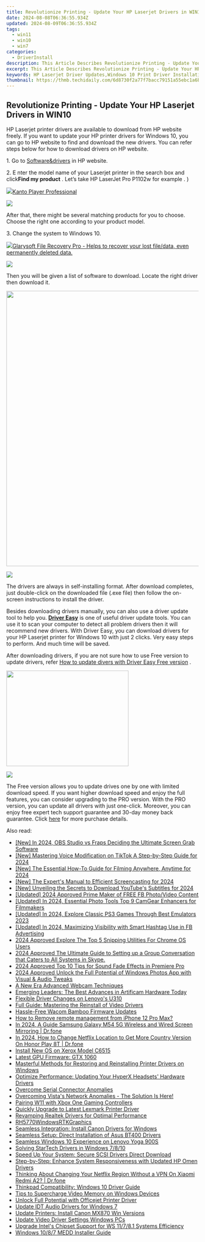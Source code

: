 ```yaml
---
title: Revolutionize Printing - Update Your HP Laserjet Drivers in WIN10
date: 2024-08-08T06:36:55.934Z
updated: 2024-08-09T06:36:55.934Z
tags:
  - win11
  - win10
  - win7
categories:
  - DriverInstall
description: This Article Describes Revolutionize Printing - Update Your HP Laserjet Drivers in WIN10
excerpt: This Article Describes Revolutionize Printing - Update Your HP Laserjet Drivers in WIN10
keywords: HP Laserjet Driver Updates,Windows 10 Print Driver Installation,HP Printer Troubleshooting Guide,Printing Optimization Tips,Compatible Laserjet Printer Drivers,Windows 10 Printer Settings Update,HP Laserjet Driver Support and Updates
thumbnail: https://thmb.techidaily.com/6d8730f2a77f7bacc79151a55ebc1a6b3c6364485074d0b800543a32a08c9abf.jpg
---
```


## Revolutionize Printing - Update Your HP Laserjet Drivers in WIN10

 HP Laserjet printer drivers are available to download from HP website freely. If you want to update your HP printer drivers for Windows 10, you can go to HP website to find and download the new drivers. You can refer steps below for how to download drivers on HP website.
  
1\. Go to [Software&drivers](http://support.hp.com/sg-en/drivers)  in HP website.  
  
2\. E  nter the model name of your Laserjet printer in the search box and click**Find my product** . Let’s take HP LaserJet Pro P1102w for example .  )  
  
<!-- affiliate ads begin -->
<a href="https://secure.2checkout.com/order/checkout.php?PRODS=4742929&QTY=1&AFFILIATE=108875&CART=1"><img src="https://secure.avangate.com/images/merchant/e09fdffe648a30658a9657bbed7b2388/products/boxshot(2).png" border="0">Kanto Player Professional</a>
<!-- affiliate ads end -->
![](https://images.drivereasy.com/wp-content/uploads/2016/08/img_57b17ae03947e.png)

 After that, there might be several matching products for you to choose. Choose the right one according to your product model.  
  
 3\. Change the system to Windows 10\.
  
<!-- affiliate ads begin -->
<a href="https://order.glarysoft.com/order/checkout.php?PRODS=35408920&QTY=1&AFFILIATE=108875&CART=1"><img src="https://secure.avangate.com/images/merchant/6734fa703f6633ab896eecbdfad8953a/products/FR-200-1.png" border="0">Glarysoft File Recovery Pro - Helps to recover your lost file/data, even permanently deleted data. </a>
<!-- affiliate ads end -->
![](https://images.drivereasy.com/wp-content/uploads/2016/08/img_57b17b4737f93.jpg)

Then you will be given a list of software to download. Locate the right driver then download it.
  
<!-- affiliate ads begin -->
<a href="https://lightailing.sjv.io/c/5597632/1638364/17190" target="_top" id="1638364"><img src="//a.impactradius-go.com/display-ad/17190-1638364" border="0" alt="" width="1280" height="720"/></a><img height="0" width="0" src="https://imp.pxf.io/i/5597632/1638364/17190" style="position:absolute;visibility:hidden;" border="0" />
<!-- affiliate ads end -->
 ![](https://images.drivereasy.com/wp-content/uploads/2016/08/img_57b17c6f00239.jpg)
  
 The drivers are always in self-installing format. After download completes, just double-click on the downloaded file (.exe file) then follow the on-screen instructions to install the driver.  
  
 Besides downloading drivers manually, you can also use a driver update tool to help you. **[Driver Easy](https://tools.techidaily.com/drivereasy/download/)**  is one of useful driver update tools. You can use it to scan your computer to detect all problem drivers then it will recommend new drivers. With Driver Easy, you can download drivers for your HP Laserjet printer for Windows 10 with just 2 clicks. Very easy steps to perform. And much time will be saved.
  
 After downloading drivers, if you are not sure how to use Free version to update drivers, refer [How to update divers with Driver Easy Free version](https://tools.techidaily.com/drivereasy/download/) .  
  
<!-- affiliate ads begin -->
<a href="https://zonlipartnershipprogram.pxf.io/c/5597632/1821134/17882" target="_top" id="1821134"><img src="//a.impactradius-go.com/display-ad/17882-1821134" border="0" alt="" width="320" height="250"/></a><img height="0" width="0" src="https://imp.pxf.io/i/5597632/1821134/17882" style="position:absolute;visibility:hidden;" border="0" />
<!-- affiliate ads end -->
![](https://images.drivereasy.com/wp-content/uploads/2017/04/img_58feee36b67d4.png)
  
 The Free version allows you to update drives one by one with limited download speed. If you want higher download speed and enjoy the full features, you can consider upgrading to the PRO version. With the PRO version, you can update all drivers with just one-click. Moreover, you can enjoy free expert tech support guarantee and 30-day money back guarantee. Click [here](https://tools.techidaily.com/drivereasy/download/) for more purchase details.

<ins class="adsbygoogle"
     style="display:block"
     data-ad-format="autorelaxed"
     data-ad-client="ca-pub-7571918770474297"
     data-ad-slot="1223367746"></ins>



<ins class="adsbygoogle"
     style="display:block"
     data-ad-client="ca-pub-7571918770474297"
     data-ad-slot="8358498916"
     data-ad-format="auto"
     data-full-width-responsive="true"></ins>

<span class="atpl-alsoreadstyle">Also read:</span>
<div><ul>
<li><a href="https://screen-video-capture.techidaily.com/new-in-2024-obs-studio-vs-fraps-deciding-the-ultimate-screen-grab-software/"><u>[New] In 2024, OBS Studio vs Fraps  Deciding the Ultimate Screen Grab Software</u></a></li>
<li><a href="https://tiktok-video-files.techidaily.com/new-mastering-voice-modification-on-tiktok-a-step-by-step-guide-for-2024/"><u>[New] Mastering Voice Modification on TikTok  A Step-by-Step Guide for 2024</u></a></li>
<li><a href="https://visual-screen-recording.techidaily.com/new-the-essential-how-to-guide-for-filming-anywhere-anytime-for-2024/"><u>[New] The Essential How-To Guide for Filming Anywhere, Anytime for 2024</u></a></li>
<li><a href="https://visual-screen-recording.techidaily.com/new-the-experts-manual-to-efficient-screencasting-for-2024/"><u>[New] The Expert's Manual to Efficient Screencasting for 2024</u></a></li>
<li><a href="https://fox-blue.techidaily.com/new-unveiling-the-secrets-to-download-youtubes-subtitles-for-2024/"><u>[New] Unveiling the Secrets to Download YouTube's Subtitles for 2024</u></a></li>
<li><a href="https://facebook-video-files.techidaily.com/updated-2024-approved-prime-maker-of-free-fb-photovideo-content/"><u>[Updated] 2024 Approved  Prime Maker of FREE FB Photo/Video Content</u></a></li>
<li><a href="https://facebook-record-videos.techidaily.com/updated-in-2024-essential-photo-tools-top-9-camgear-enhancers-for-filmmakers/"><u>[Updated] In 2024, Essential Photo Tools  Top 9 CamGear Enhancers for Filmmakers</u></a></li>
<li><a href="https://screen-video-capture.techidaily.com/updated-in-2024-explore-classic-ps3-games-through-best-emulators-2023/"><u>[Updated] In 2024, Explore Classic PS3 Games Through Best Emulators 2023</u></a></li>
<li><a href="https://facebook-videos.techidaily.com/updated-in-2024-maximizing-visibility-with-smart-hashtag-use-in-fb-advertising/"><u>[Updated] In 2024, Maximizing Visibility with Smart Hashtag Use in FB Advertising</u></a></li>
<li><a href="https://digital-screen-recording.techidaily.com/2024-approved-explore-the-top-5-snipping-utilities-for-chrome-os-users/"><u>2024 Approved  Explore The Top 5 Snipping Utilities For Chrome OS Users</u></a></li>
<li><a href="https://video-capture.techidaily.com/1715860183123-2024-approved-the-ultimate-guide-to-setting-up-a-group-conversation-that-caters-to-all-systems-in-skype/"><u>2024 Approved  The Ultimate Guide to Setting up a Group Conversation that Caters to All Systems in Skype.</u></a></li>
<li><a href="https://fox-boxes.techidaily.com/2024-approved-top-10-tips-for-sound-fade-effects-in-premiere-pro/"><u>2024 Approved  Top 10 Tips for Sound Fade Effects in Premiere Pro</u></a></li>
<li><a href="https://fox-http.techidaily.com/2024-approved-unlock-the-full-potential-of-windows-photos-app-with-visual-and-audio-tweaks/"><u>2024 Approved  Unlock the Full Potential of Windows Photos App with Visual & Audio Tweaks</u></a></li>
<li><a href="https://remote-screen-capture.techidaily.com/a-new-era-advanced-webcam-techniques/"><u>A New Era  Advanced Webcam Techniques</u></a></li>
<li><a href="https://tech-haven.techidaily.com/emerging-leaders-the-best-advances-in-artificam-hardware-today/"><u>Emerging Leaders: The Best Advances in Artificam Hardware Today</u></a></li>
<li><a href="https://driver-install.techidaily.com/flexible-driver-changes-on-lenovos-u310/"><u>Flexible Driver Changes on Lenovo's U310</u></a></li>
<li><a href="https://driver-install.techidaily.com/full-guide-mastering-the-reinstall-of-video-drivers/"><u>Full Guide: Mastering the Reinstall of Video Drivers</u></a></li>
<li><a href="https://driver-install.techidaily.com/hassle-free-wacom-bamboo-firmware-updates/"><u>Hassle-Free Wacom Bamboo Firmware Updates</u></a></li>
<li><a href="https://blog-min.techidaily.com/how-to-remove-remote-management-from-iphone-12-pro-max-by-drfone-ios-unlock-ios-unlock/"><u>How to Remove remote management from iPhone 12 Pro Max?</u></a></li>
<li><a href="https://screen-mirror.techidaily.com/in-2024-a-guide-samsung-galaxy-m54-5g-wireless-and-wired-screen-mirroring-drfone-by-drfone-android/"><u>In 2024, A Guide Samsung Galaxy M54 5G Wireless and Wired Screen Mirroring | Dr.fone</u></a></li>
<li><a href="https://review-topics.techidaily.com/in-2024-how-to-change-netflix-location-to-get-more-country-version-on-honor-play-8t-drfone-by-drfone-virtual-android/"><u>In 2024, How to Change Netflix Location to Get More Country Version On Honor Play 8T | Dr.fone</u></a></li>
<li><a href="https://driver-install.techidaily.com/install-new-os-on-xerox-model-c6515/"><u>Install New OS on Xerox Model C6515</u></a></li>
<li><a href="https://driver-install.techidaily.com/latest-gpu-firmware-gtx-1060/"><u>Latest GPU Firmware: GTX 1060</u></a></li>
<li><a href="https://driver-install.techidaily.com/masterful-methods-for-restoring-and-reinstalling-printer-drivers-on-windows/"><u>Masterful Methods for Restoring and Reinstalling Printer Drivers on Windows</u></a></li>
<li><a href="https://driver-install.techidaily.com/optimize-performance-updating-your-hyperx-headsets-hardware-drivers/"><u>Optimize Performance: Updating Your HyperX Headsets' Hardware Drivers</u></a></li>
<li><a href="https://driver-install.techidaily.com/overcome-serial-connector-anomalies/"><u>Overcome Serial Connector Anomalies</u></a></li>
<li><a href="https://driver-install.techidaily.com/overcoming-vistas-network-anomalies-the-solution-is-here/"><u>Overcoming Vista's Network Anomalies - The Solution Is Here!</u></a></li>
<li><a href="https://driver-install.techidaily.com/pairing-w11-with-xbox-one-gaming-controllers/"><u>Pairing W11 with Xbox One Gaming Controllers</u></a></li>
<li><a href="https://driver-install.techidaily.com/quickly-upgrade-to-latest-lexmark-printer-driver/"><u>Quickly Upgrade to Latest Lexmark Printer Driver</u></a></li>
<li><a href="https://driver-install.techidaily.com/revamping-realtek-drivers-for-optimal-performance/"><u>Revamping Realtek Drivers for Optimal Performance</u></a></li>
<li><a href="https://driver-install.techidaily.com/rh5770windowsrtkgraphics/"><u>RH5770WindowsRTKGraphics</u></a></li>
<li><a href="https://driver-install.techidaily.com/seamless-integration-install-canon-drivers-for-windows/"><u>Seamless Integration: Install Canon Drivers for Windows</u></a></li>
<li><a href="https://driver-install.techidaily.com/seamless-setup-direct-installation-of-asus-bt400-drivers/"><u>Seamless Setup: Direct Installation of Asus BT400 Drivers</u></a></li>
<li><a href="https://driver-install.techidaily.com/seamless-windows-10-experience-on-lenovo-yoga-900s/"><u>Seamless Windows 10 Experience on Lenovo Yoga 900S</u></a></li>
<li><a href="https://driver-install.techidaily.com/solving-startech-drivers-in-windows-7810/"><u>Solving StarTech Drivers in Windows 7/8/10</u></a></li>
<li><a href="https://driver-install.techidaily.com/speed-up-your-system-secure-scsi-drivers-direct-download/"><u>Speed Up Your System: Secure SCSI Drivers Direct Download</u></a></li>
<li><a href="https://driver-install.techidaily.com/step-by-step-enhance-system-responsiveness-with-updated-hp-omen-drivers/"><u>Step-by-Step: Enhance System Responsiveness with Updated HP Omen Drivers</u></a></li>
<li><a href="https://fake-location.techidaily.com/thinking-about-changing-your-netflix-region-without-a-vpn-on-xiaomi-redmi-a2-drfone-by-drfone-virtual-android/"><u>Thinking About Changing Your Netflix Region Without a VPN On Xiaomi Redmi A2? | Dr.fone</u></a></li>
<li><a href="https://driver-install.techidaily.com/thinkpad-compatibility-windows-10-driver-guide/"><u>Thinkpad Compatibility: Windows 10 Driver Guide</u></a></li>
<li><a href="https://win11.techidaily.com/tips-to-supercharge-video-memory-on-windows-devices/"><u>Tips to Supercharge Video Memory on Windows Devices</u></a></li>
<li><a href="https://driver-install.techidaily.com/unlock-full-potential-with-officejet-printer-driver/"><u>Unlock Full Potential with Officejet Printer Driver</u></a></li>
<li><a href="https://driver-install.techidaily.com/update-idt-audio-drivers-for-windows-7/"><u>Update IDT Audio Drivers for Windows 7</u></a></li>
<li><a href="https://driver-install.techidaily.com/update-printers-install-canon-mx870-win-versions/"><u>Update Printers: Install Canon MX870 Win Versions</u></a></li>
<li><a href="https://driver-install.techidaily.com/update-video-driver-settings-windows-pcs/"><u>Update Video Driver Settings Windows PCs</u></a></li>
<li><a href="https://driver-install.techidaily.com/upgrade-intels-chipset-support-for-ws-11781-systems-efficiency/"><u>Upgrade Intel's Chipset Support for WS 11/7/8.1 Systems Efficiency</u></a></li>
<li><a href="https://driver-install.techidaily.com/windows-1087-medd-installer-guide/"><u>Windows 10/8/7 MEDD Installer Guide</u></a></li>
</ul></div>
